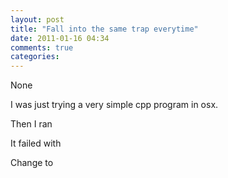 ```yaml
---
layout: post
title: "Fall into the same trap everytime"
date: 2011-01-16 04:34
comments: true
categories: 
---
```


None


I was just trying a very simple cpp program in osx.


Then I ran


It failed with


Change to 


